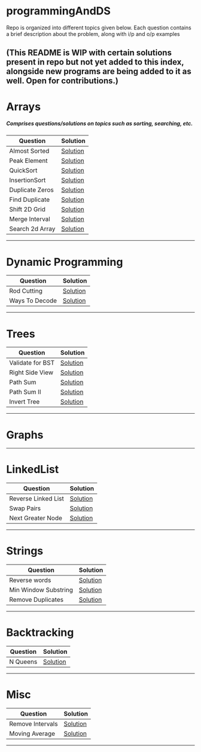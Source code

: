# programmingAndDS
Repo is organized into different topics given below. Each question contains a brief description about the problem, 
along with i/p and o/p examples

(This README is WIP with certain solutions present in repo but not yet added to this index, alongside new programs are being added to it as well.  Open for contributions.)
------------------------------------------------------------------------
# Arrays
##### Comprises questions/solutions on topics such as sorting, searching, etc.

Question             | Solution
-------------------- | --------------------
Almost Sorted        | [Solution](src/main/java/Arrays/AlmostSorted.java)
Peak Element         | [Solution](src/main/java/Arrays/PeakElement.java)
QuickSort            | [Solution](src/main/java/Arrays/QuickSort.java)
InsertionSort        | [Solution](src/main/java/Arrays/InsertionSort.java)
Duplicate Zeros      | [Solution](src/main/java/Arrays/DuplicateZeros.java)
Find Duplicate       | [Solution](src/main/java/Arrays/FindDuplicates.java)
Shift 2D Grid        | [Solution](src/main/java/Arrays/Shift2DGrid.java)
Merge Interval       | [Solution](src/main/java/Arrays/MergeInterval.java)
Search 2d Array      | [Solution](src/main/java/Arrays/SearchSorted2DArray.java)  
------------------------------------------------------------------------

# Dynamic Programming
Question            | Solution
--------------------| -----------------
Rod Cutting         | [Solution](src/main/java/DynamicProgramming/RodCutting.java)
Ways To Decode         | [Solution](src/main/java/DynamicProgramming/WaysToDecode.java)
------------------------------------------------------------------------
# Trees
Question            | Solution
--------------------| -----------------
Validate for BST         | [Solution](src/main/java/Tree/ValidateBST.java)
Right Side View         | [Solution](src/main/java/Tree/RightSideView.java)
Path Sum         | [Solution](src/main/java/Tree/PathSum.java)
Path Sum II         | [Solution](src/main/java/Tree/PathSumII.java)
Invert Tree         | [Solution](src/main/java/Tree/InvertTree.java)
------------------------------------------------------------------------
# Graphs

------------------------------------------------------------------------
# LinkedList
Question             | Solution
-------------------- | --------------------
Reverse Linked List | [Solution](src/main/java/LinkedList/ReverseLinkedList.java)
Swap Pairs           | [Solution](src/main/java/LinkedList/SwapPairs.java)
Next Greater Node           | [Solution](src/main/java/LinkedList/NextGreaterNode.java)


------------------------------------------------------------------------
# Strings
Question             | Solution
-------------------- | --------------------
Reverse words | [Solution](src/main/java/strings/ReverseWords.java)
Min Window Substring | [Solution](src/main/java/strings/MinWindowSubstring.java)
Remove Duplicates | [Solution](src/main/java/strings/RemoveDuplicates.java)

------------------------------------------------------------------------
# Backtracking
Question             | Solution
-------------------- | --------------------
N Queens | [Solution](src/main/java/BackTracking/NQueens.java)

------------------------------------------------------------------------
# Misc
Question             | Solution
-------------------- | --------------------
Remove Intervals | [Solution](src/main/java/misc/IntervalRemoval.java)
Moving Average   | [Solution](src/main/java/misc/MovingAverage.java)



------------------------------------------------------------------------


